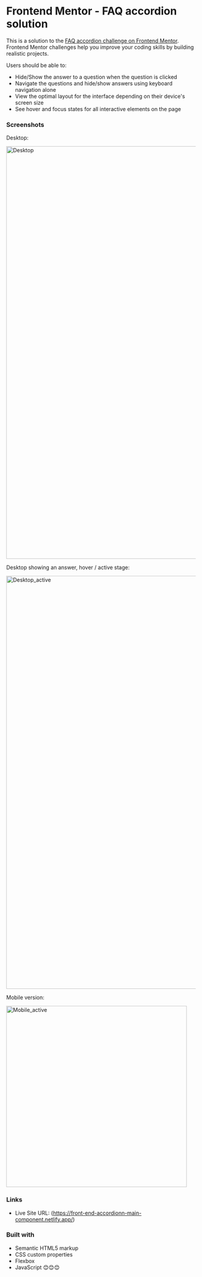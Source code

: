 # Frontend Mentor - FAQ accordion solution

This is a solution to the [FAQ accordion challenge on Frontend Mentor](https://www.frontendmentor.io/challenges/faq-accordion-wyfFdeBwBz). Frontend Mentor challenges help you improve your coding skills by building realistic projects.

Users should be able to: 

- Hide/Show the answer to a question when the question is clicked
- Navigate the questions and hide/show answers using keyboard navigation alone
- View the optimal layout for the interface depending on their device's screen size
- See hover and focus states for all interactive elements on the page


### Screenshots

Desktop:

<img width="1093" alt="Desktop" src="https://github.com/aggie-l/Accordion-component/assets/142058426/d45b2e74-0fc3-45f3-80d7-d2948e622ac5">

Desktop showing an answer, hover / active stage:

<img width="1094" alt="Desktop_active" src="https://github.com/aggie-l/Accordion-component/assets/142058426/1fe4a1b7-f400-4af7-8d94-08be7f0d45ec">

Mobile version:

<img width="480" alt="Mobile_active" src="https://github.com/aggie-l/Accordion-component/assets/142058426/4663f65e-62c7-4796-bc27-7b3886236ffc">


### Links

- Live Site URL: (https://front-end-accordionn-main-component.netlify.app/)

### Built with

- Semantic HTML5 markup
- CSS custom properties
- Flexbox
- JavaScript   😊😊😊
